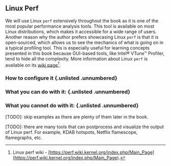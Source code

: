 ## Linux Perf

We will use Linux `perf` extensively throughout the book as it is one of the most popular performance analysis tools. This tool is available on most Linux distributions, which makes it accessible for a wide range of users. Another reason why the author prefers showcasing Linux `perf` is that it is open-sourced, which allows us to see the mechanics of what is going on in a typical profiling tool. This is especially useful for learning concepts presented in this book because GUI-based tools, like Intel® VTune™ Profiler, tend to hide all the complexity. More information about Linux `perf` is available on its [wiki page](https://perf.wiki.kernel.org/index.php/Main_Page)[^1].

### How to configure it {.unlisted .unnumbered}

### What you can do with it: {.unlisted .unnumbered}

### What you cannot do with it: {.unlisted .unnumbered}

[TODO]: skip examples as there are plenty of them later in the book.

[TODO]: there are many tools that can postprocess and visualize the output of Linux perf. For example, KDAB hotspots, Netflix flamescope, flamegraphs, etc.

[^1]: Linux perf wiki - [https://perf.wiki.kernel.org/index.php/Main_Page](https://perf.wiki.kernel.org/index.php/Main_Page).